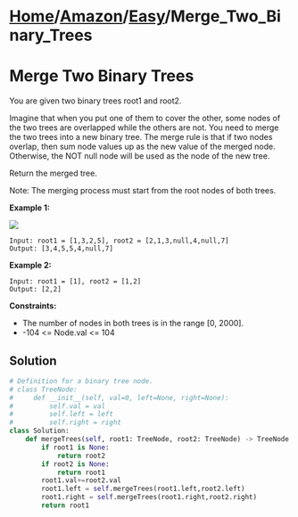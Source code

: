 # [Home](./../..)/[Amazon](./..)/[Easy](./)/Merge_Two_Binary_Trees
<h1>Merge Two Binary Trees</h1>

<p>
You are given two binary trees root1 and root2.
</p>
<p>
Imagine that when you put one of them to cover the other, some nodes of the two trees are overlapped while the others are not. You need to merge the two trees into a new binary tree. The merge rule is that if two nodes overlap, then sum node values up as the new value of the merged node. Otherwise, the NOT null node will be used as the node of the new tree.
</p>
<p>
Return the merged tree.
</p>
<p>
Note: The merging process must start from the root nodes of both trees.
</p>

<b>Example 1:</b>

<img src="https://assets.leetcode.com/uploads/2021/02/05/merge.jpg">

    Input: root1 = [1,3,2,5], root2 = [2,1,3,null,4,null,7]
    Output: [3,4,5,5,4,null,7]
    
<b>Example 2:</b>

    Input: root1 = [1], root2 = [1,2]
    Output: [2,2]
    
<b>Constraints:</b>

- The number of nodes in both trees is in the range [0, 2000].
- -104 <= Node.val <= 104

<h2>Solution</h2>

```python
# Definition for a binary tree node.
# class TreeNode:
#     def __init__(self, val=0, left=None, right=None):
#         self.val = val
#         self.left = left
#         self.right = right
class Solution:
    def mergeTrees(self, root1: TreeNode, root2: TreeNode) -> TreeNode:
        if root1 is None:
            return root2
        if root2 is None:
            return root1
        root1.val+=root2.val
        root1.left = self.mergeTrees(root1.left,root2.left)
        root1.right = self.mergeTrees(root1.right,root2.right)
        return root1
```
